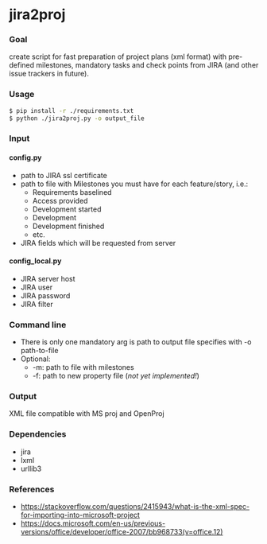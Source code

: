 ﻿jira2proj
========================================================================

### Goal 

create script for fast preparation of project plans (xml format) with pre-defined milestones, mandatory tasks and 
check points from JIRA (and other issue trackers in future).
### Usage

```bash
$ pip install -r ./requirements.txt
$ python ./jira2proj.py -o output_file
```
### Input

#### config.py

- path to JIRA ssl certificate
- path to file with Milestones you must have for each feature/story, i.e.:
  * Requirements baselined
  * Access provided
  * Development started
  * Development
  * Development finished
  * etc.
- JIRA fields which will be requested from server

#### config_local.py

- JIRA server host
- JIRA user
- JIRA password
- JIRA filter

### Command line

- There is only one mandatory arg is path to output file specifies with -o path-to-file
- Optional:
  * -m: path to file with milestones
  * -f: path to new property file (*not yet implemented!*)

### Output
XML file compatible with MS proj and OpenProj

### Dependencies
- jira
- lxml
- urllib3

### References

 - https://stackoverflow.com/questions/2415943/what-is-the-xml-spec-for-importing-into-microsoft-project
 - https://docs.microsoft.com/en-us/previous-versions/office/developer/office-2007/bb968733(v=office.12)
